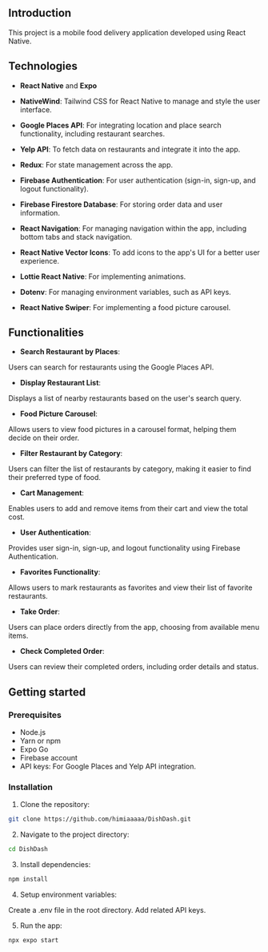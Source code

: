 ## Introduction

This project is a mobile food delivery application developed using React Native. 

## Technologies

- **React Native** and **Expo**

- **NativeWind**: Tailwind CSS for React Native to manage and style the user interface.
- **Google Places API**: For integrating location and place search functionality, including restaurant searches.
- **Yelp API**: To fetch data on restaurants and integrate it into the app.
- **Redux**: For state management across the app.
- **Firebase Authentication**: For user authentication (sign-in, sign-up, and logout functionality).
- **Firebase Firestore Database**: For storing order data and user information.
- **React Navigation**: For managing navigation within the app, including bottom tabs and stack navigation.
- **React Native Vector Icons**: To add icons to the app's UI for a better user experience.
- **Lottie React Native**: For implementing animations.
- **Dotenv**: For managing environment variables, such as API keys.
- **React Native Swiper**: For implementing a food picture carousel.

## Functionalities

- **Search Restaurant by Places**: 

Users can search for restaurants using the Google Places API.
- **Display Restaurant List**: 

Displays a list of nearby restaurants based on the user's search query.
- **Food Picture Carousel**: 

Allows users to view food pictures in a carousel format, helping them decide on their order.
- **Filter Restaurant by Category**: 

Users can filter the list of restaurants by category, making it easier to find their preferred type of food.
- **Cart Management**: 

Enables users to add and remove items from their cart and view the total cost.
- **User Authentication**: 

Provides user sign-in, sign-up, and logout functionality using Firebase Authentication.
- **Favorites Functionality**: 

Allows users to mark restaurants as favorites and view their list of favorite restaurants.
- **Take Order**: 

Users can place orders directly from the app, choosing from available menu items.
- **Check Completed Order**: 

Users can review their completed orders, including order details and status.

## Getting started

### Prerequisites

- Node.js
- Yarn or npm
- Expo Go 
- Firebase account
- API keys: For Google Places and Yelp API integration.

### Installation

1. Clone the repository:

```bash
git clone https://github.com/himiaaaaa/DishDash.git
```

2. Navigate to the project directory:

```bash
cd DishDash
```

3. Install dependencies:

```bash
npm install
```

4. Setup environment variables:

Create a .env file in the root directory. Add related API keys.

5. Run the app:

```bash
npx expo start
```
